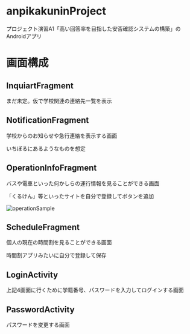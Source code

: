 # anpikakuninProject
プロジェクト演習A1「高い回答率を目指した安否確認システムの構築」のAndroidアプリ

# 画面構成
## InquiartFragment
まだ未定。仮で学校関連の連絡先一覧を表示

## NotificationFragment
学校からのお知らせや急行連絡を表示する画面

いちぽるにあるようなものを想定

## OperationInfoFragment
バスや電車といった何かしらの運行情報を見ることができる画面

「くるけん」等といったサイトを自分で登録してボタンを追加

![operationSample](https://user-images.githubusercontent.com/94427199/202617932-63d3889b-c024-4440-9504-eebcc52dcd40.png)

## ScheduleFragment
個人の現在の時間割を見ることができる画面

時間割アプリみたいに自分で登録して保存

## LoginActivity
上記4画面に行くために学籍番号、パスワードを入力してログインする画面

## PasswordActivity
パスワードを変更する画面
